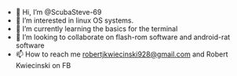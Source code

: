 - 👋 Hi, I’m @ScubaSteve-69
- 👀 I’m interested in linux OS systems.
- 🌱 I’m currently learning the basics for the terminal
- 💞️ I’m looking to collaborate on flash-rom software and android-rat software
- 📫 How to reach me robertjkwiecinski928@gmail.com and Robert Kwiecinski on FB

<!---
ScubaSteve-69/ScubaSteve-69 is a ✨ special ✨ repository because its `README.md` (this file) appears on your GitHub profile.
You can click the Preview link to take a look at your changes.
--->
